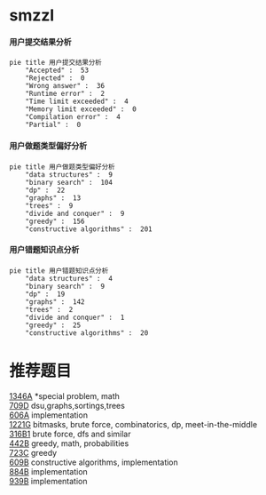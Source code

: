 # smzzl

<!-- tabs:start -->



#### **用户提交结果分析**

```mermaid
pie title 用户提交结果分析
    "Accepted" :  53
    "Rejected" :  0
    "Wrong answer" :  36
    "Runtime error" :  2
    "Time limit exceeded" :  4
    "Memory limit exceeded" :  0
    "Compilation error" :  4
    "Partial" :  0
```

#### **用户做题类型偏好分析**

```mermaid
pie title 用户做题类型偏好分析
    "data structures" :  9
    "binary search" :  104
    "dp" :  22
    "graphs" :  13
    "trees" :  9
    "divide and conquer" :  9
    "greedy" :  156
    "constructive algorithms" :  201
```
#### **用户错题知识点分析**

```mermaid
pie title 用户错题知识点分析
    "data structures" :  4
    "binary search" :  9
    "dp" :  19
    "graphs" :  142
    "trees" :  2
    "divide and conquer" :  1
    "greedy" :  25
    "constructive algorithms" :  20
```



<!-- tabs:end -->
# 推荐题目
[1346A](https://codeforces.com/contest/1346/problem/A)		*special problem,
                        math		  
[709D](https://codeforces.com/contest/709/problem/D)		dsu,graphs,sortings,trees		  
[606A](https://codeforces.com/contest/606/problem/A)		implementation		  
[1221G](https://codeforces.com/contest/1221/problem/G)		bitmasks,
                        brute force,
                        combinatorics,
                        dp,
                        meet-in-the-middle		  
[316B1](https://codeforces.com/contest/316B/problem/1)		brute force,
                        dfs and similar		  
[442B](https://codeforces.com/contest/442/problem/B)		greedy,
                        math,
                        probabilities		  
[723C](https://codeforces.com/contest/723/problem/C)		greedy		  
[609B](https://codeforces.com/contest/609/problem/B)		constructive algorithms,
                        implementation		  
[884B](https://codeforces.com/contest/884/problem/B)		implementation		  
[939B](https://codeforces.com/contest/939/problem/B)		implementation		  
